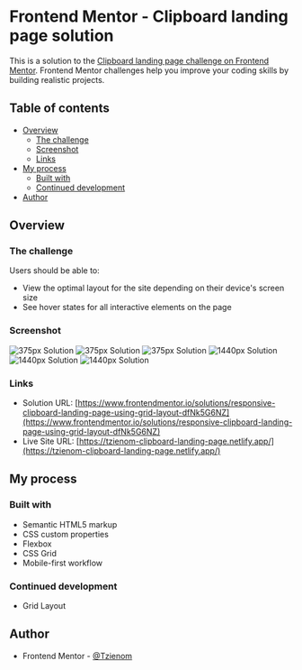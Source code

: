 # Frontend Mentor - Clipboard landing page solution

This is a solution to the [Clipboard landing page challenge on Frontend Mentor](https://www.frontendmentor.io/challenges/clipboard-landing-page-5cc9bccd6c4c91111378ecb9). Frontend Mentor challenges help you improve your coding skills by building realistic projects. 

## Table of contents

- [Overview](#overview)
  - [The challenge](#the-challenge)
  - [Screenshot](#screenshot)
  - [Links](#links)
- [My process](#my-process)
  - [Built with](#built-with)
  - [Continued development](#continued-development)
- [Author](#author)

## Overview

### The challenge

Users should be able to:

- View the optimal layout for the site depending on their device's screen size
- See hover states for all interactive elements on the page

### Screenshot

![375px Solution](./screenshot/375px.png)
![375px Solution](./screenshot/375px2.png)
![375px Solution](./screenshot/375px3.png)
![1440px Solution](./screenshot/1440px.png)
![1440px Solution](./screenshot/1440px2.png)
![1440px Solution](./screenshot/1440px3.png)

### Links

- Solution URL: [https://www.frontendmentor.io/solutions/responsive-clipboard-landing-page-using-grid-layout-dfNk5G6NZ](https://www.frontendmentor.io/solutions/responsive-clipboard-landing-page-using-grid-layout-dfNk5G6NZ)
- Live Site URL: [https://tzienom-clipboard-landing-page.netlify.app/](https://tzienom-clipboard-landing-page.netlify.app/)

## My process

### Built with

- Semantic HTML5 markup
- CSS custom properties
- Flexbox
- CSS Grid
- Mobile-first workflow

### Continued development

- Grid Layout

## Author

- Frontend Mentor - [@Tzienom](https://www.frontendmentor.io/profile/Tzienom)